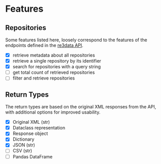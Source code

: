 # Features

## Repositories

Some features listed here, loosely correspond to the features of the endpoints defined in the
[re3data API](https://www.re3data.org/api/doc).

- [x] retrieve metadata about all repositories
- [x] retrieve a single repository by its identifier
- [x] search for repositories with a query string
- [ ] get total count of retrieved repositories
- [ ] filter and retrieve repositories

## Return Types

The return types are based on the original XML responses from the API, with additional options for improved usability.

- [x] Original XML (str)
- [x] Dataclass representation
- [x] Response object
- [x] Dictionary
- [x] JSON (str)
- [ ] CSV (str)
- [ ] Pandas DataFrame

<!---
This features page is adapted from:
- "Ultimate Notion" Features, (https://github.com/ultimate-notion/ultimate-notion/blob/0c874c489c1562b098cc61c0a5b6041442309061/docs/features.md) (MIT license)
--->
